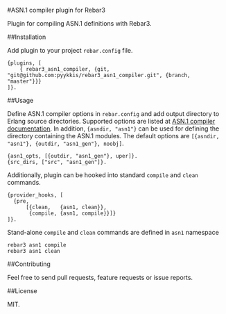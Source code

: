 #ASN.1 compiler plugin for Rebar3

Plugin for compiling ASN.1 definitions with Rebar3.

##Installation

Add plugin to your project `rebar.config` file.

    {plugins, [
        { rebar3_asn1_compiler, {git, "git@github.com:pyykkis/rebar3_asn1_compiler.git", {branch, "master"}}}
    ]}.

##Usage

Define ASN.1 compiler options in `rebar.config` and add output directory to Erlang source directories. 
Supported options are listed at [ASN.1 compiler documentation](http://www.erlang.org/doc/man/asn1ct.html). 
In addition, `{asndir, "asn1"}` can be used for defining the directory containing
the ASN.1 modules. The default options are `[{asndir, "asn1"}, {outdir, "asn1_gen"}, noobj]`.

    {asn1_opts, [{outdir, "asn1_gen"}, uper]}.
    {src_dirs, ["src", "asn1_gen"]}.

Additionally, plugin can be hooked into standard `compile` and `clean` commands.

    {provider_hooks, [
      {pre,
          [{clean,   {asn1, clean}},
           {compile, {asn1, compile}}]}
    ]}.

Stand-alone `compile` and `clean` commands are defined in `asn1` namespace

    rebar3 asn1 compile
    rebar3 asn1 clean

##Contributing

Feel free to send pull requests, feature requests or issue reports.

##License

MIT.
